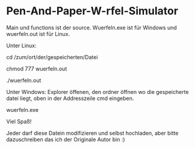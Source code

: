 # Pen-And-Paper-W-rfel-Simulator

Main und functions ist der source.
Wuerfeln.exe ist für Windows und wuerfeln.out ist für Linux.

Unter Linux:

cd /zum/ort/der/gespeicherten/Datei

chmod 777 wuerfeln.out

./wuerfeln.out

Unter Windows:
Explorer öffenen, den ordner öffnen wo die gespeicherte datei liegt, oben in der Addresszeile cmd eingeben.

wuerfeln.exe

Viel Spaß!


Jeder darf diese Datein modifizieren und selbst hochladen, aber bitte dazuschreiben das ich der Originale Autor bin :)
